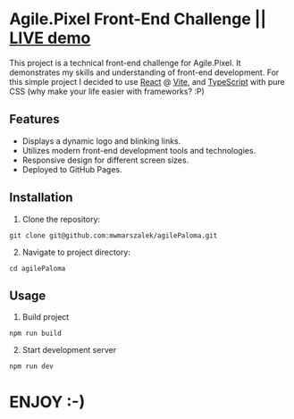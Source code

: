 # Agile.Pixel Front-End Challenge || [LIVE demo](https://agilepaloma.mwmarszalek.dev)


This project is a technical front-end challenge for Agile.Pixel. It demonstrates my skills and understanding of front-end development. For this simple project I decided to use [React](https://reactjs.org/) @ [Vite](https://vitejs.dev/), and [TypeScript](https://www.typescriptlang.org/) with pure CSS (why make your life easier with frameworks? :P)

## Features

- Displays a dynamic logo and blinking links.
- Utilizes modern front-end development tools and technologies.
- Responsive design for different screen sizes.
- Deployed to GitHub Pages.

## Installation

1. Clone the repository:

```
git clone git@github.com:mwmarszalek/agilePaloma.git
```

2. Navigate to project directory:

```
cd agilePaloma
```

## Usage

1. Build project

```
npm run build
```

2. Start development server

```
npm run dev
```

# ENJOY :-)

